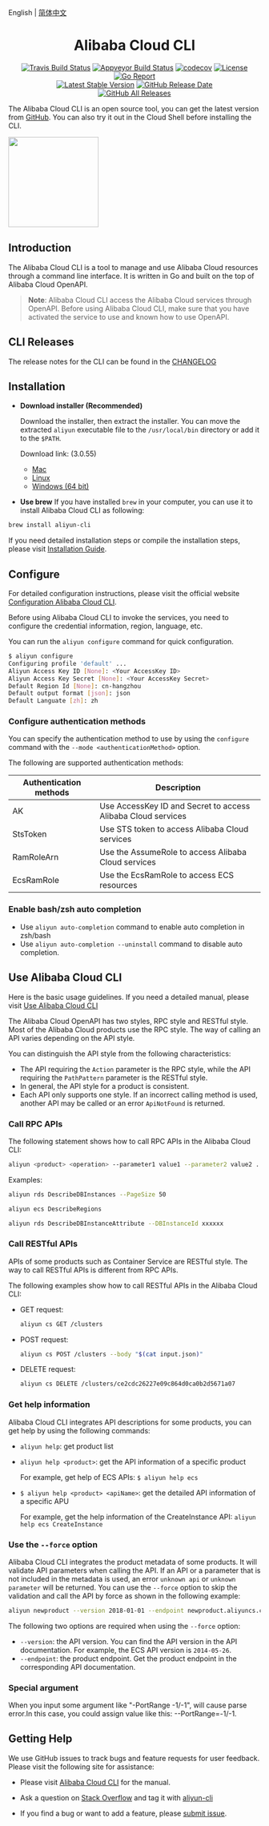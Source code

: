 English | [简体中文](./README-CN.md)

<h1 align="center">Alibaba Cloud CLI</h1>

<p align="center">
<a href="https://travis-ci.org/aliyun/aliyun-cli"><img src="https://travis-ci.org/aliyun/aliyun-cli.svg?branch=master" alt="Travis Build Status"></a>
<a href="https://ci.appveyor.com/project/aliyun/aliyun-cli"><img src="https://ci.appveyor.com/api/projects/status/avxoqqcmgksbt3d8/branch/master?svg=true" alt="Appveyor Build Status"></a>
<a href="https://codecov.io/gh/aliyun/aliyun-cli"><img src="https://codecov.io/gh/aliyun/aliyun-cli/branch/master/graph/badge.svg" alt="codecov"></a>
<a href="https://github.com/aliyun/aliyun-cli/blob/master/LICENSE"><img src="https://img.shields.io/github/license/aliyun/aliyun-cli.svg" alt="License"></a>
<a href="https://goreportcard.com/report/github.com/aliyun/aliyun-cli"><img src="https://goreportcard.com/badge/github.com/aliyun/aliyun-cli" alt="Go Report" ></a>
<br/>
<a href="https://github.com/aliyun/aliyun-cli/releases/latest"><img src="https://img.shields.io/github/release/aliyun/aliyun-cli.svg" alt="Latest Stable Version" ></a>
<a href="https://github.com/aliyun/aliyun-cli/releases/latest"><img src="https://img.shields.io/github/release-date/aliyun/aliyun-cli.svg" alt="GitHub Release Date"></a>
<br/>
<a href="https://github.com/aliyun/aliyun-cli/releases"><img src="https://img.shields.io/github/downloads/aliyun/aliyun-cli/total.svg" alt="GitHub All Releases" ></a>
<p>

The Alibaba Cloud CLI is an open source tool, you can get the latest version from [GitHub](https://github.com/aliyun/aliyun-cli).
You can also try it out in the Cloud Shell before installing the CLI.

<a href="https://shell.aliyun.com/" target="cloudshell">
  <img src="https://img.alicdn.com/tfs/TB1wt1zq9zqK1RjSZFpXXakSXXa-1066-166.png" width="180" />
</a>

## Introduction

The Alibaba Cloud CLI is a tool to manage and use Alibaba Cloud resources through a command line interface. It is written in Go and built on the top of Alibaba Cloud OpenAPI.

> **Note**: Alibaba Cloud CLI access the Alibaba Cloud services through OpenAPI. Before using Alibaba Cloud CLI, make sure that you have activated the service to use and known how to use OpenAPI.

## CLI Releases

The release notes for the CLI can be found in the [CHANGELOG](./CHANGELOG.md)

## Installation

- **Download installer (Recommended)**

  Download the installer, then extract the installer. You can move the extracted `aliyun` executable file to the `/usr/local/bin` directory or add it to the `$PATH`.

  Download link: (3.0.55)

  - [Mac](https://aliyuncli.alicdn.com/aliyun-cli-macosx-3.0.55-amd64.tgz)
  - [Linux](https://aliyuncli.alicdn.com/aliyun-cli-linux-3.0.55-amd64.tgz)
  - [Windows (64 bit)](https://aliyuncli.alicdn.com/aliyun-cli-windows-3.0.55-amd64.zip)

- **Use brew**
If you have installed `brew` in your computer, you can use it to install Alibaba Cloud CLI as following:

```sh
brew install aliyun-cli
```

If you need detailed installation steps or compile the installation steps, please visit [Installation Guide](https://www.alibabacloud.com/help/doc-detail/110343.htm?spm=a2c63.p38356.b99.4.56416f39SuRUr3).

## Configure

For detailed configuration instructions, please visit the official website [Configuration Alibaba Cloud CLI](https://www.alibabacloud.com/help/doc-detail/110341.htm?spm=a2c63.p38356.b99.12.77d468f5YJVFg1).

Before using Alibaba Cloud CLI to invoke the services, you need to configure the credential information, region, language, etc.

You can run the `aliyun configure` command for quick configuration.

```sh
$ aliyun configure
Configuring profile 'default' ...
Aliyun Access Key ID [None]: <Your AccessKey ID>
Aliyun Access Key Secret [None]: <Your AccessKey Secret>
Default Region Id [None]: cn-hangzhou
Default output format [json]: json
Default Languate [zh]: zh
```

### Configure authentication methods

You can specify the authentication method to use by using the `configure` command with the `--mode <authenticationMethod>` option.

The following are supported authentication methods:

| Authentication methods | Description                                                  |
|------------------------|--------------------------------------------------------------|
| AK                     | Use AccessKey ID and Secret to access Alibaba Cloud services |
| StsToken               | Use STS token to access Alibaba Cloud services               |
| RamRoleArn             | Use the AssumeRole to access Alibaba Cloud services          |
| EcsRamRole             | Use the EcsRamRole to access ECS resources                   |

### Enable bash/zsh auto completion

- Use `aliyun auto-completion` command to enable auto completion in zsh/bash
- Use `aliyun auto-completion --uninstall` command to disable auto completion.

## Use Alibaba Cloud CLI

Here is the basic usage guidelines. If you need a detailed manual, please visit [Use Alibaba Cloud CLI](https://www.alibabacloud.com/help/doc-detail/110344.htm?spm=a2c63.p38356.b99.18.ab77442ekAv3Yr)

The Alibaba Cloud OpenAPI has two styles, RPC style and RESTful style. Most of the Alibaba Cloud products use the RPC style. The way of calling an API varies depending on the API style.

You can distinguish the API style from the following characteristics:

- The API requiring the `Action` parameter is the RPC style, while the API requiring the `PathPattern` parameter is the RESTful style.
- In general, the API style for a product is consistent.
- Each API only supports one style. If an incorrect calling method is used, another API may be called or an error `ApiNotFound` is returned.

### Call RPC APIs

The following statement shows how to call RPC APIs in the Alibaba Cloud CLI:

```sh
aliyun <product> <operation> --parameter1 value1 --parameter2 value2 ...
```

Examples:

```sh
aliyun rds DescribeDBInstances --PageSize 50
```

```sh
aliyun ecs DescribeRegions
```

```sh
aliyun rds DescribeDBInstanceAttribute --DBInstanceId xxxxxx
```

### Call RESTful APIs

APIs of some products such as Container Service are RESTful style. The way to call RESTful APIs is different from RPC APIs.

The following examples show how to call RESTful APIs in the Alibaba Cloud CLI:

- GET request:

    ```sh
    aliyun cs GET /clusters
    ```

- POST request:

    ```sh
    aliyun cs POST /clusters --body "$(cat input.json)"
    ```

- DELETE request:

    ```sh
    aliyun cs DELETE /clusters/ce2cdc26227e09c864d0ca0b2d5671a07
    ```

### Get help information

Alibaba Cloud CLI integrates API descriptions for some products, you can get help by using the following commands:

- `aliyun help`: get product list

- `aliyun help <product>`: get the API information of a specific product

	For example, get help of ECS APIs: `$ aliyun help ecs`

- `$ aliyun help <product> <apiName>`: get the detailed API information of a specific APU

	For example, get the help information of the CreateInstance API: `aliyun help ecs CreateInstance`

### Use the `--force` option

Alibaba Cloud CLI integrates the product metadata of some products. It will validate API parameters when calling the API. If an API or a parameter that is not included in the metadata is used, an error `unknown api` or `unknown parameter` will be returned. You can use the `--force` option to skip the validation and call the API by force as shown in the following example:

```sh
aliyun newproduct --version 2018-01-01 --endpoint newproduct.aliyuncs.com --param1 ... --force
```

The following two options are required when using the `--force` option:

- `--version`: the API version. You can find the API version in the API documentation. For example, the ECS API version is `2014-05-26`.
- `--endpoint`: the product endpoint. Get the product endpoint in the corresponding API documentation.

### Special argument

When you input some argument like "-PortRange -1/-1", will cause parse error.In this case, you could assign value like this:
--PortRange=-1/-1.

## Getting Help

We use GitHub issues to track bugs and feature requests for user feedback. Please visit the following site for assistance:

- Please visit [Alibaba Cloud CLI](https://www.alibabacloud.com/help/doc-detail/110244.htm?spm=a2c63.p38356.b99.2.58e54573sCfIan) for the manual.

- Ask a question on [Stack Overflow](https://stackoverflow.com/) and tag it with [aliyun-cli](https://stackoverflow.com/questions/tagged/aliyun-cli)

- If you find a bug or want to add a feature, please [submit issue](https://github.com/aliyun/aliyun-cli/issues/new/choose).
